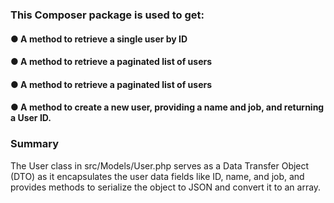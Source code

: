### This Composer package is used to get:






#### ● A method to retrieve a single user by ID
#### ● A method to retrieve a paginated list of users
#### ● A method to retrieve a paginated list of users
#### ● A method to create a new user, providing a name and job, and returning a User ID.










### Summary 

The User class in src/Models/User.php serves as a Data Transfer Object (DTO) as it encapsulates the user data fields like ID, name, and job, and provides methods to serialize the object to JSON and convert it to an array.
